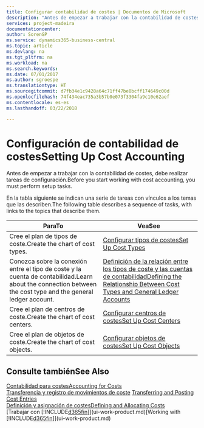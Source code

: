 ```yaml
---
title: Configurar contabilidad de costes | Documentos de Microsoft
description: "Antes de empezar a trabajar con la contabilidad de costes, debe realizar tareas de configuración."
services: project-madeira
documentationcenter: 
author: SorenGP
ms.service: dynamics365-business-central
ms.topic: article
ms.devlang: na
ms.tgt_pltfrm: na
ms.workload: na
ms.search.keywords: 
ms.date: 07/01/2017
ms.author: sgroespe
ms.translationtype: HT
ms.sourcegitcommit: d7fb34e1c9428a64c71ff47be8bcff174649c00d
ms.openlocfilehash: 74f434eac735a3b57b0e073f3304fa9c10e62aef
ms.contentlocale: es-es
ms.lasthandoff: 03/22/2018

---
```

# <a name="setting-up-cost-accounting"></a><span data-ttu-id="73e25-103">Configuración de contabilidad de costes</span><span class="sxs-lookup"><span data-stu-id="73e25-103">Setting Up Cost Accounting</span></span>
<span data-ttu-id="73e25-104">Antes de empezar a trabajar con la contabilidad de costes, debe realizar tareas de configuración.</span><span class="sxs-lookup"><span data-stu-id="73e25-104">Before you start working with cost accounting, you must perform setup tasks.</span></span>  

 <span data-ttu-id="73e25-105">En la tabla siguiente se indican una serie de tareas con vínculos a los temas que las describen.</span><span class="sxs-lookup"><span data-stu-id="73e25-105">The following table describes a sequence of tasks, with links to the topics that describe them.</span></span>

|<span data-ttu-id="73e25-106">Para</span><span class="sxs-lookup"><span data-stu-id="73e25-106">To</span></span>|<span data-ttu-id="73e25-107">Vea</span><span class="sxs-lookup"><span data-stu-id="73e25-107">See</span></span>|  
|--------|---------|  
|<span data-ttu-id="73e25-108">Cree el plan de tipos de coste.</span><span class="sxs-lookup"><span data-stu-id="73e25-108">Create the chart of cost types.</span></span>|[<span data-ttu-id="73e25-109">Configurar tipos de costes</span><span class="sxs-lookup"><span data-stu-id="73e25-109">Set Up Cost Types</span></span>](finance-how-to-set-up-cost-types.md)|  
|<span data-ttu-id="73e25-110">Conozca sobre la conexión entre el tipo de coste y la cuenta de contabilidad.</span><span class="sxs-lookup"><span data-stu-id="73e25-110">Learn about the connection between the cost type and the general ledger account.</span></span>|[<span data-ttu-id="73e25-111">Definición de la relación entre los tipos de coste y las cuentas de contabilidad</span><span class="sxs-lookup"><span data-stu-id="73e25-111">Defining the Relationship Between Cost Types and General Ledger Accounts</span></span>](finance-defining-the-relationship-between-cost-types-and-general-ledger-accounts.md)|  
|<span data-ttu-id="73e25-112">Cree el plan de centros de coste.</span><span class="sxs-lookup"><span data-stu-id="73e25-112">Create the chart of cost centers.</span></span>|[<span data-ttu-id="73e25-113">Configurar centros de costes</span><span class="sxs-lookup"><span data-stu-id="73e25-113">Set Up Cost Centers</span></span>](finance-how-to-set-up-cost-centers.md)|  
|<span data-ttu-id="73e25-114">Cree el plan de objetos de coste.</span><span class="sxs-lookup"><span data-stu-id="73e25-114">Create the chart of cost objects.</span></span>|[<span data-ttu-id="73e25-115">Configurar objetos de costes</span><span class="sxs-lookup"><span data-stu-id="73e25-115">Set Up Cost Objects</span></span>](finance-how-to-set-up-cost-objects.md)|  

## <a name="see-also"></a><span data-ttu-id="73e25-116">Consulte también</span><span class="sxs-lookup"><span data-stu-id="73e25-116">See Also</span></span>  
[<span data-ttu-id="73e25-117">Contabilidad para costes</span><span class="sxs-lookup"><span data-stu-id="73e25-117">Accounting for Costs</span></span>](finance-manage-cost-accounting.md)  
<span data-ttu-id="73e25-118">[Transferencia y registro de movimientos de coste](finance-transfer-and-post-cost-entries.md) </span><span class="sxs-lookup"><span data-stu-id="73e25-118">[Transferring and Posting Cost Entries](finance-transfer-and-post-cost-entries.md) </span></span>  
[<span data-ttu-id="73e25-119">Definición y asignación de costes</span><span class="sxs-lookup"><span data-stu-id="73e25-119">Defining and Allocating Costs</span></span>](finance-define-and-allocate-costs.md)  
<span data-ttu-id="73e25-120">[Trabajar con [!INCLUDE[d365fin](includes/d365fin_md.md)]](ui-work-product.md)</span><span class="sxs-lookup"><span data-stu-id="73e25-120">[Working with [!INCLUDE[d365fin](includes/d365fin_md.md)]](ui-work-product.md)</span></span>

